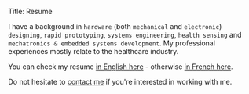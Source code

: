 Title: Resume

I have a background in `hardware` (both `mechanical` and `electronic`) `designing`, `rapid prototyping`, `systems engineering`, `health sensing` and `mechatronics & embedded systems development`.
My professional experiences mostly relate to the healthcare industry.

You can check my resume [in English here]({static}/pdfs/ResumeEN.pdf) - otherwise [in French here]({static}/pdfs/ResumeFR.pdf).

Do not hesitate to [contact me](mailto:koji.andria@e.email) if you're interested in working with me.